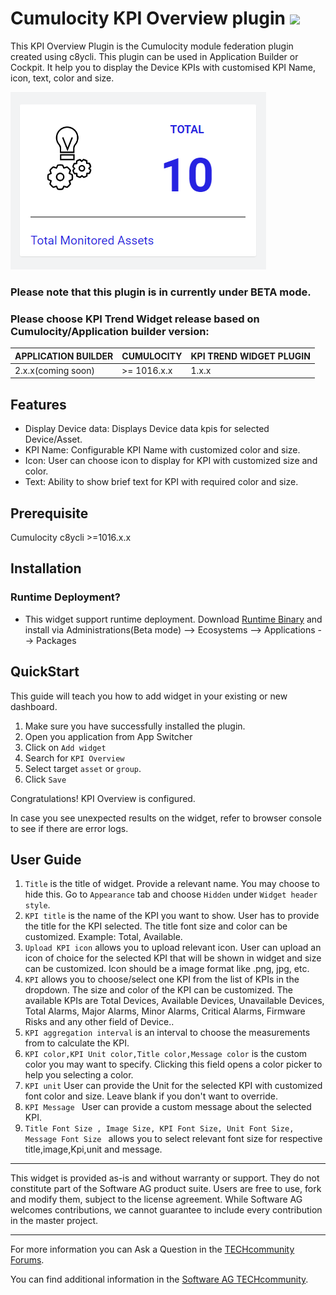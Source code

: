 # Cumulocity KPI Overview plugin [<img width="35" src="https://user-images.githubusercontent.com/67993842/97668428-f360cc80-1aa7-11eb-8801-da578bda4334.png"/>](https://github.com/SoftwareAG/cumulocity-kpi-overview-plugin/releases/download/1.0.0-beta/cumulocity-kpi-overview-plugin-1.0.0-beta.zip)

This KPI Overview Plugin is the Cumulocity module federation plugin created using c8ycli. This plugin can be used in Application Builder or Cockpit. It help you to display the Device KPIs with customised KPI Name, icon, text, color and size.

<img src="./widget/assets/img-preview.PNG" />

### Please note that this plugin is in currently under BETA mode.

### Please choose KPI Trend Widget release based on Cumulocity/Application builder version:

|APPLICATION BUILDER | CUMULOCITY | KPI TREND WIDGET PLUGIN  |
|--------------------|------------|--------------------------|
| 2.x.x(coming soon) | >= 1016.x.x| 1.x.x                    |

## Features
* Display Device data: Displays Device data kpis for selected Device/Asset.
* KPI Name: Configurable KPI Name with customized color and size.
* Icon: User can choose icon to display for KPI with customized size and color.
* Text: Ability to show brief text for KPI with required color and size.

## Prerequisite
   Cumulocity c8ycli >=1016.x.x
   
## Installation
   
### Runtime Deployment?

* This widget support runtime deployment. Download [Runtime Binary](https://github.com/SoftwareAG/cumulocity-kpi-overview-plugin/releases/download/1.0.0-beta/cumulocity-kpi-overview-plugin-1.0.0-beta.zip) and install via Administrations(Beta mode) --> Ecosystems --> Applications --> Packages 
   
## QuickStart
This guide will teach you how to add widget in your existing or new dashboard.

1.  Make sure you have successfully installed the plugin.
2. Open you application from App Switcher
3. Click on `Add widget`
4. Search for `KPI Overview` 
5. Select target `asset` or `group`.
6. Click `Save` 

Congratulations! KPI Overview is configured.

In case you see unexpected results on the widget, refer to browser console to see if there are error logs.

## User Guide 

1. `Title` is the title of widget. Provide a relevant name. You may choose to hide this. Go to `Appearance` tab and choose `Hidden` under `Widget header style`.
2. `KPI title` is the name of the KPI you want to show. User has to provide the title for the KPI selected. The title font size and color can be customized. Example: Total, Available.
3. `Upload KPI icon` allows you to upload relevant icon. User can upload an icon of choice for the selected KPI that will be shown in widget and size can be customized. Icon should be a image format like .png, jpg, etc.
4. `KPI` allows you to choose/select one KPI from the list of KPIs in the dropdown. The size and color of the KPI can be customized. The available KPIs are Total Devices, Available Devices, Unavailable Devices, Total Alarms, Major Alarms, Minor Alarms, Critical Alarms, Firmware Risks and any other field of Device..
5. `KPI aggregation interval` is an interval to choose the measurements from to calculate the KPI.
6. `KPI color,KPI Unit color,Title color,Message color`  is the custom color you may want to specify. Clicking this field opens a color picker to help you selecting a color.
7. `KPI unit` User can provide the Unit for the selected KPI with customized font color and size. Leave blank if you don't want to override.
8. `KPI Message ` User can provide a custom message about the selected KPI.
9. `Title Font Size , Image Size, KPI Font Size, Unit Font Size, Message Font Size ` allows you to select relevant font size for respective title,image,Kpi,unit and message.

------------------------------

This widget is provided as-is and without warranty or support. They do not constitute part of the Software AG product suite. Users are free to use, fork and modify them, subject to the license agreement. While Software AG welcomes contributions, we cannot guarantee to include every contribution in the master project.

_____________________
For more information you can Ask a Question in the [TECHcommunity Forums](https://tech.forums.softwareag.com/tags/c/forum/1/Cumulocity-IoT).

You can find additional information in the [Software AG TECHcommunity](https://tech.forums.softwareag.com/tag/Cumulocity-IoT).
